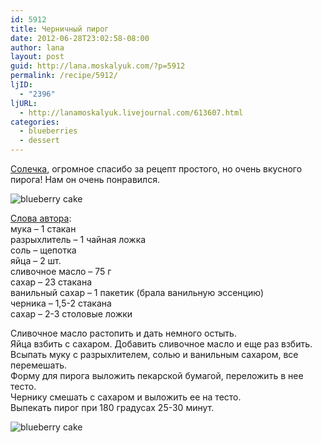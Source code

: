 ```yaml
---
id: 5912
title: Черничный пирог
date: 2012-06-28T23:02:58-08:00
author: lana
layout: post
guid: http://lana.moskalyuk.com/?p=5912
permalink: /recipe/5912/
ljID:
  - "2396"
ljURL:
  - http://lanamoskalyuk.livejournal.com/613607.html
categories:
  - blueberries
  - dessert
---
```

[Солечка](http://donna-sol.livejournal.com/362236.html#cutid1), огромное спасибо за рецепт простого, но очень вкусного пирога! Нам он очень понравился.

![blueberry cake](http://farm8.staticflickr.com/7248/7465123650_fa0445f23e_z.jpg) 

[Слова автора](http://donna-sol.livejournal.com/362236.html#cutid1):  
мука – 1 стакан  
разрыхлитель – 1 чайная ложка  
соль – щепотка  
яйца &#8211; 2 шт.  
сливочное масло – 75 г  
сахар – 23 стакана  
ванильный сахар – 1 пакетик (брала ванильную эссенцию)  
черника – 1,5-2 стакана  
сахар – 2-3 столовые ложки

Сливочное масло растопить и дать немного остыть.  
Яйца взбить с сахаром. Добавить сливочное масло и еще раз взбить.  
Всыпать муку с разрыхлителем, солью и ванильным сахаром, все перемешать.  
Форму для пирога выложить пекарской бумагой, переложить в нее тесто.  
Чернику смешать с сахаром и выложить ее на тесто.  
Выпекать пирог при 180 градусах 25-30 минут.

![blueberry cake](http://farm9.staticflickr.com/8020/7465124940_967beeb45b_z.jpg)